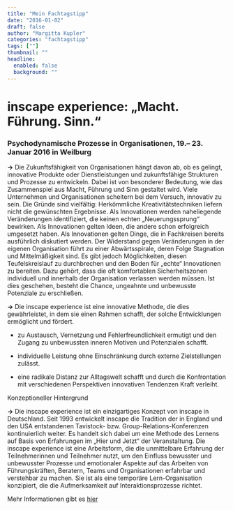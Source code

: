```yaml
---
title: "Mein Fachtagstipp"
date: "2016-01-02"
draft: false
author: "Margitta Kupler"
categories: "fachtagstipp"
tags: [""]
thumbnail: ""
headline:
  enabled: false
  background: ""
---
```


# inscape experience: „Macht. Führung. Sinn.“

### Psychodynamische Prozesse in Organisationen, 19.– 23. Januar 2016 in Weilburg

<!--more-->

**→** Die Zukunftsfähigkeit von Organisationen hängt davon ab, ob es gelingt,
innovative Produkte oder Dienstleistungen und zukunftsfähige Strukturen und
Prozesse zu entwickeln. Dabei ist von besonderer Bedeutung, wie das
Zusammenspiel aus Macht, Führung und Sinn gestaltet wird. Viele Unternehmen
und Organisationen scheitern bei dem Versuch, innovativ zu sein. Die Gründe
sind vielfältig: Herkömmliche Kreativitätstechniken liefern nicht die
gewünschten Ergebnisse. Als Innovationen werden naheliegende Veränderungen
identifiziert, die keinen echten „Neuerungssprung“ bewirken. Als Innovationen
gelten Ideen, die andere schon erfolgreich umgesetzt haben. Als Innovationen
gelten Dinge, die in Fachkreisen bereits ausführlich diskutiert werden. Der
Widerstand gegen Veränderungen in der eigenen Organisation führt zu einer
Abwärtsspirale, deren Folge Stagnation und Mittelmäßigkeit sind. Es gibt
jedoch Möglichkeiten, diesen Teufelskreislauf zu durchbrechen und den Boden
für „echte“ Innovationen zu bereiten. Dazu gehört, dass die oft komfortablen
Sicherheitszonen individuell und innerhalb der Organisation verlassen werden
müssen. Ist dies geschehen, besteht die Chance, ungeahnte und unbewusste
Potenziale zu erschließen.

**→** Die inscape experience ist eine innovative Methode, die dies
gewährleistet, in dem sie einen Rahmen schafft, der solche Entwicklungen
ermöglicht und fördert.

* zu Austausch, Vernetzung und Fehlerfreundlichkeit ermutigt und den Zugang zu
unbewussten inneren Motiven und Potenzialen schafft.

* individuelle Leistung ohne Einschränkung durch externe Zielstellungen
zulässt.

* eine radikale Distanz zur Alltagswelt schafft und durch die Konfrontation
mit verschiedenen Perspektiven innovativen Tendenzen Kraft verleiht.

Konzeptioneller Hintergrund

**→** Die inscape experience ist ein einzigartiges Konzept von inscape in
Deutschland. Seit 1993 entwickelt inscape die Tradition der in England und den
USA entstandenen Tavistock- bzw. Group-Relations-Konferenzen kontinuierlich
weiter. Es handelt sich dabei um eine Methode des Lernens auf Basis von
Erfahrungen im „Hier und Jetzt“ der Veranstaltung. Die inscape experience ist
eine Arbeitsform, die die unmittelbare Erfahrung der Teilnehmerinnen und
Teilnehmer nutzt, um den Einfluss bewusster und unbewusster Prozesse und
emotionaler Aspekte auf das Arbeiten von Führungskräften, Beratern, Teams und
Organisationen erfahrbar und verstehbar zu machen. Sie ist als eine temporäre
Lern-Organisation konzipiert, die die Aufmerksamkeit auf Interaktionsprozesse
richtet.

Mehr Informationen gibt es [hier](http://www.inscape-group.com/?Leistungen:inscape_academy_-_Sie_bei_uns:Termin%C3%BCbersicht/
"Macht.Führung.Sinn")
